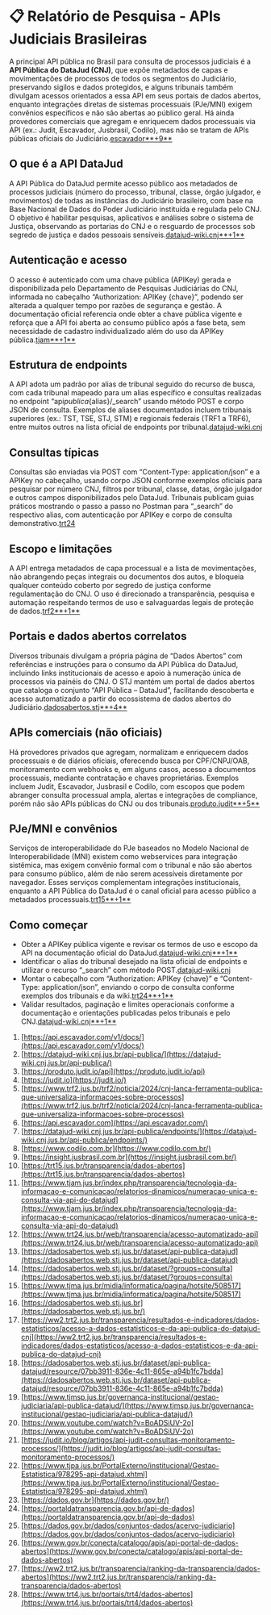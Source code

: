 # 📋 Relatório de Pesquisa - APIs Judiciais Brasileiras

A principal API pública no Brasil para consulta de processos judiciais é a **API Pública do DataJud (CNJ)**, que expõe metadados de capas e movimentações de processos de todos os segmentos do Judiciário, preservando sigilos e dados protegidos, e alguns tribunais também divulgam acessos orientados a essa API em seus portais de dados abertos, enquanto integrações diretas de sistemas processuais (PJe/MNI) exigem convênios específicos e não são abertas ao público geral. Há ainda provedores comerciais que agregam e enriquecem dados processuais via API (ex.: Judit, Escavador, Jusbrasil, Codilo), mas não se tratam de APIs públicas oficiais do Judiciário.[escavador**+9**](https://api.escavador.com/v1/docs/)

## O que é a API DataJud

A API Pública do DataJud permite acesso público aos metadados de processos judiciais (número do processo, tribunal, classe, órgão julgador, e movimentos) de todas as instâncias do Judiciário brasileiro, com base na Base Nacional de Dados do Poder Judiciário instituída e regulada pelo CNJ. O objetivo é habilitar pesquisas, aplicativos e análises sobre o sistema de Justiça, observando as portarias do CNJ e o resguardo de processos sob segredo de justiça e dados pessoais sensíveis.[datajud-wiki.cnj**+1**](https://datajud-wiki.cnj.jus.br/api-publica/)

## Autenticação e acesso

O acesso é autenticado com uma chave pública (APIKey) gerada e disponibilizada pelo Departamento de Pesquisas Judiciárias do CNJ, informada no cabeçalho “Authorization: APIKey {chave}”, podendo ser alterada a qualquer tempo por razões de segurança e gestão. A documentação oficial referencia onde obter a chave pública vigente e reforça que a API foi aberta ao consumo público após a fase beta, sem necessidade de cadastro individualizado além do uso da APIKey pública.[tjam**+1**](https://www.tjam.jus.br/index.php/transparencia/tecnologia-da-informacao-e-comunicacao/relatorios-dinamicos/numeracao-unica-e-consulta-via-api-do-datajud)

## Estrutura de endpoints

A API adota um padrão por alias de tribunal seguido do recurso de busca, com cada tribunal mapeado para um alias específico e consultas realizadas no endpoint “api*publica*{alias}/\_search” usando método POST e corpo JSON de consulta. Exemplos de aliases documentados incluem tribunais superiores (ex.: TST, TSE, STJ, STM) e regionais federais (TRF1 a TRF6), entre muitos outros na lista oficial de endpoints por tribunal.[datajud-wiki.cnj](https://datajud-wiki.cnj.jus.br/api-publica/endpoints/)

## Consultas típicas

Consultas são enviadas via POST com “Content-Type: application/json” e a APIKey no cabeçalho, usando corpo JSON conforme exemplos oficiais para pesquisar por número CNJ, filtros por tribunal, classe, datas, órgão julgador e outros campos disponibilizados pelo DataJud. Tribunais publicam guias práticos mostrando o passo a passo no Postman para “\_search” do respectivo alias, com autenticação por APIKey e corpo de consulta demonstrativo.[trt24](https://www.trt24.jus.br/web/transparencia/acesso-automatizado-api)

## Escopo e limitações

A API entrega metadados de capa processual e a lista de movimentações, não abrangendo peças integrais ou documentos dos autos, e bloqueia qualquer conteúdo coberto por segredo de justiça conforme regulamentação do CNJ. O uso é direcionado a transparência, pesquisa e automação respeitando termos de uso e salvaguardas legais de proteção de dados.[trf2**+1**](https://www.trf2.jus.br/trf2/noticia/2024/cnj-lanca-ferramenta-publica-que-universaliza-informacoes-sobre-processos)

## Portais e dados abertos correlatos

Diversos tribunais divulgam a própria página de “Dados Abertos” com referências e instruções para o consumo da API Pública do DataJud, incluindo links institucionais de acesso e apoio à numeração única de processos via painéis do CNJ. O STJ mantém um portal de dados abertos que cataloga o conjunto “API Pública – DataJud”, facilitando descoberta e acesso automatizado a partir do ecossistema de dados abertos do Judiciário.[dadosabertos.stj**+4**](https://dadosabertos.web.stj.jus.br/dataset/api-publica-datajud)

## APIs comerciais (não oficiais)

Há provedores privados que agregam, normalizam e enriquecem dados processuais e de diários oficiais, oferecendo busca por CPF/CNPJ/OAB, monitoramento com webhooks e, em alguns casos, acesso a documentos processuais, mediante contratação e chaves proprietárias. Exemplos incluem Judit, Escavador, Jusbrasil e Codilo, com escopos que podem abranger consulta processual ampla, alertas e integrações de compliance, porém não são APIs públicas do CNJ ou dos tribunais.[produto.judit**+5**](https://produto.judit.io/api)

## PJe/MNI e convênios

Serviços de interoperabilidade do PJe baseados no Modelo Nacional de Interoperabilidade (MNI) existem como webservices para integração sistêmica, mas exigem convênio formal com o tribunal e não são abertos para consumo público, além de não serem acessíveis diretamente por navegador. Esses serviços complementam integrações institucionais, enquanto a API Pública do DataJud é o canal oficial para acesso público a metadados processuais.[trt15**+1**](https://trt15.jus.br/transparencia/dados-abertos)

## Como começar

- Obter a APIKey pública vigente e revisar os termos de uso e escopo da API na documentação oficial do DataJud.[datajud-wiki.cnj**+1**](https://datajud-wiki.cnj.jus.br/api-publica/)
- Identificar o alias do tribunal desejado na lista oficial de endpoints e utilizar o recurso “\_search” com método POST.[datajud-wiki.cnj](https://datajud-wiki.cnj.jus.br/api-publica/endpoints/)
- Montar o cabeçalho com “Authorization: APIKey {chave}” e “Content-Type: application/json”, enviando o corpo de consulta conforme exemplos dos tribunais e da wiki.[trt24**+1**](https://www.trt24.jus.br/web/transparencia/acesso-automatizado-api)
- Validar resultados, paginação e limites operacionais conforme a documentação e orientações publicadas pelos tribunais e pelo CNJ.[datajud-wiki.cnj**+1**](https://datajud-wiki.cnj.jus.br/api-publica/)

1. [https://api.escavador.com/v1/docs/](https://api.escavador.com/v1/docs/)
2. [https://datajud-wiki.cnj.jus.br/api-publica/](https://datajud-wiki.cnj.jus.br/api-publica/)
3. [https://produto.judit.io/api](https://produto.judit.io/api)
4. [https://judit.io](https://judit.io/)
5. [https://www.trf2.jus.br/trf2/noticia/2024/cnj-lanca-ferramenta-publica-que-universaliza-informacoes-sobre-processos](https://www.trf2.jus.br/trf2/noticia/2024/cnj-lanca-ferramenta-publica-que-universaliza-informacoes-sobre-processos)
6. [https://api.escavador.com](https://api.escavador.com/)
7. [https://datajud-wiki.cnj.jus.br/api-publica/endpoints/](https://datajud-wiki.cnj.jus.br/api-publica/endpoints/)
8. [https://www.codilo.com.br](https://www.codilo.com.br/)
9. [https://insight.jusbrasil.com.br](https://insight.jusbrasil.com.br/)
10. [https://trt15.jus.br/transparencia/dados-abertos](https://trt15.jus.br/transparencia/dados-abertos)
11. [https://www.tjam.jus.br/index.php/transparencia/tecnologia-da-informacao-e-comunicacao/relatorios-dinamicos/numeracao-unica-e-consulta-via-api-do-datajud](https://www.tjam.jus.br/index.php/transparencia/tecnologia-da-informacao-e-comunicacao/relatorios-dinamicos/numeracao-unica-e-consulta-via-api-do-datajud)
12. [https://www.trt24.jus.br/web/transparencia/acesso-automatizado-api](https://www.trt24.jus.br/web/transparencia/acesso-automatizado-api)
13. [https://dadosabertos.web.stj.jus.br/dataset/api-publica-datajud](https://dadosabertos.web.stj.jus.br/dataset/api-publica-datajud)
14. [https://dadosabertos.web.stj.jus.br/dataset/?groups=consulta](https://dadosabertos.web.stj.jus.br/dataset/?groups=consulta)
15. [https://www.tjma.jus.br/midia/informatica/pagina/hotsite/508517](https://www.tjma.jus.br/midia/informatica/pagina/hotsite/508517)
16. [https://dadosabertos.web.stj.jus.br](https://dadosabertos.web.stj.jus.br/)
17. [https://ww2.trt2.jus.br/transparencia/resultados-e-indicadores/dados-estatisticos/acesso-a-dados-estatisticos-e-da-api-publica-do-datajud-cnj](https://ww2.trt2.jus.br/transparencia/resultados-e-indicadores/dados-estatisticos/acesso-a-dados-estatisticos-e-da-api-publica-do-datajud-cnj)
18. [https://dadosabertos.web.stj.jus.br/dataset/api-publica-datajud/resource/07bb3911-836e-4c11-865e-a94b1fc7bdda](https://dadosabertos.web.stj.jus.br/dataset/api-publica-datajud/resource/07bb3911-836e-4c11-865e-a94b1fc7bdda)
19. [https://www.tjmsp.jus.br/governanca-institucional/gestao-judiciaria/api-publica-datajud/](https://www.tjmsp.jus.br/governanca-institucional/gestao-judiciaria/api-publica-datajud/)
20. [https://www.youtube.com/watch?v=BoADSiUV-2o](https://www.youtube.com/watch?v=BoADSiUV-2o)
21. [https://judit.io/blog/artigos/api-judit-consultas-monitoramento-processos/](https://judit.io/blog/artigos/api-judit-consultas-monitoramento-processos/)
22. [https://www.tjpa.jus.br/PortalExterno/institucional/Gestao-Estatistica/978295-api-datajud.xhtml](https://www.tjpa.jus.br/PortalExterno/institucional/Gestao-Estatistica/978295-api-datajud.xhtml)
23. [https://dados.gov.br](https://dados.gov.br/)
24. [https://portaldatransparencia.gov.br/api-de-dados](https://portaldatransparencia.gov.br/api-de-dados)
25. [https://dados.gov.br/dados/conjuntos-dados/acervo-judiciario](https://dados.gov.br/dados/conjuntos-dados/acervo-judiciario)
26. [https://www.gov.br/conecta/catalogo/apis/api-portal-de-dados-abertos](https://www.gov.br/conecta/catalogo/apis/api-portal-de-dados-abertos)
27. [https://ww2.trt2.jus.br/transparencia/ranking-da-transparencia/dados-abertos](https://ww2.trt2.jus.br/transparencia/ranking-da-transparencia/dados-abertos)
28. [https://www.trt4.jus.br/portais/trt4/dados-abertos](https://www.trt4.jus.br/portais/trt4/dados-abertos)

